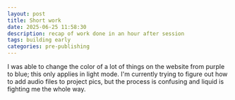 ```yaml
---
layout: post
title: Short work
date: 2025-06-25 11:58:30
description: recap of work done in an hour after session
tags: building early
categories: pre-publishing
---
```


I was able to change the color of a lot of things on the website from purple to blue; this only applies in light mode. I'm currently trying to figure out how to add audio files to project pics, but the process is confusing and liquid is fighting me the whole way.
